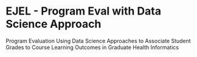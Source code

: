 # EJEL - Program Eval with Data Science Approach
Program Evaluation Using Data Science Approaches to Associate Student Grades to Course Learning Outcomes in Graduate Health Informatics
